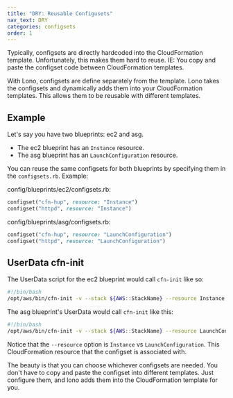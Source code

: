 ```yaml
---
title: "DRY: Reusable Configusets"
nav_text: DRY
categories: configsets
order: 1
---
```


Typically, configsets are directly hardcoded into the CloudFormation template. Unfortunately, this makes them hard to reuse. IE: You copy and paste the configset code between CloudFormation templates.

With Lono, configsets are define separately from the template. Lono takes the configsets and dynamically adds them into your CloudFormation templates. This allows them to be reusable with different templates.

## Example

Let's say you have two blueprints: ec2 and asg.

* The ec2 blueprint has an `Instance` resource.
* The asg blueprint has an `LaunchConfiguration` resource.

You can reuse the same configsets for both blueprints by specifying them in the `configsets.rb`. Example:

config/blueprints/ec2/configsets.rb:

```ruby
configset("cfn-hup", resource: "Instance")
configset("httpd", resource: "Instance")
```

config/blueprints/asg/configsets.rb:

```ruby
configset("cfn-hup", resource: "LaunchConfiguration")
configset("httpd", resource: "LaunchConfiguration")
```

## UserData cfn-init

The UserData script for the ec2 blueprint would call `cfn-init` like so:

```bash
#!/bin/bash
/opt/aws/bin/cfn-init -v --stack ${AWS::StackName} --resource Instance --region ${AWS::Region}
```

The asg blueprint's UserData would call `cfn-init` like this:

```bash
#!/bin/bash
/opt/aws/bin/cfn-init -v --stack ${AWS::StackName} --resource LaunchConfiguration --region ${AWS::Region}
```

Notice that the `--resource` option is `Instance` vs `LaunchConfiguration`. This CloudFormation resource that the configset is associated with.

The beauty is that you can choose whichever configsets are needed.  You don't have to copy and paste the configset into different templates. Just configure them, and lono adds them into the CloudFormation template for you.
